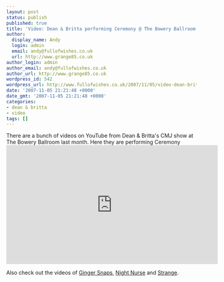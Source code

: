 ```yaml
---
layout: post
status: publish
published: true
title: 'Video: Dean & Britta performing Ceremony @ The Bowery Ballroom'
author:
  display_name: Andy
  login: admin
  email: andy@fullofwishes.co.uk
  url: http://www.grange85.co.uk
author_login: admin
author_email: andy@fullofwishes.co.uk
author_url: http://www.grange85.co.uk
wordpress_id: 542
wordpress_url: http://www.fullofwishes.co.uk/2007/11/05/video-dean-britta-performing-ceremony-the-bowery-ballroom/
date: '2007-11-05 21:21:48 +0000'
date_gmt: '2007-11-05 21:21:48 +0000'
categories:
- dean & britta
- video
tags: []
---
```

<p>There are a bunch of videos on YouTube from Dean & Britta's CMJ show at The Bowery Ballroom last month. Here they are performing Ceremony<br />
<iframe width="560" height="315" src="https://www.youtube.com/embed/f6uLIAWNc2Q" frameborder="0" allowfullscreen></iframe>
<p>Also check out the videos of <a href="http://youtube.com/watch?v=XQm8Nj8jzOM">Ginger Snaps</a>, <a href="http://youtube.com/watch?v=YF9ogloMwJs">Night Nurse</a> and <a href="http://youtube.com/watch?v=xz5MBWdx5XM">Strange</a>.</p>
